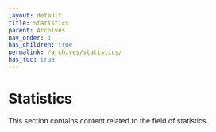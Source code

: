 ```yaml
---
layout: default
title: Statistics
parent: Archives
nav_order: 1
has_children: true
permalink: /archives/statistics/
has_toc: true
---
```


# Statistics

This section contains content related to the field of statistics.

